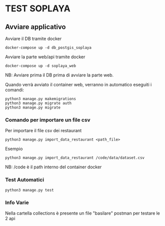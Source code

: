 # TEST SOPLAYA

## Avviare applicativo

Avviare il DB tramite docker

```shell
docker-compose up -d db_postgis_soplaya
```

Avviare la parte web/api tramite docker
```shell
docker-compose up -d soplaya_web
```

NB: Avviare prima il DB prima di avviare la parte web.

Quando verrà avviato il container web, verranno in automatico eseguiti i comandi:

```shell
python3 manage.py makemigrations
python3 manage.py migrate auth
python3 manage.py migrate
```

### Comando per importare un file csv

Per importare il file csv dei restaurant
```shell
python3 manage.py import_data_restaurant <path_file>
```

Esempio

```shell
python3 manage.py import_data_restaurant /code/data/dataset.csv 
```

NB: /code è il path interno del container docker 

### Test Automatici

```shell
python3 manage.py test
```

### Info Varie

Nella cartella collections è presente un file "basilare" postman per testare le 2 api

